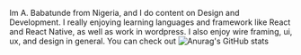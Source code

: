 Im A. Babatunde from Nigeria, and I do content on Design and Development. I really enjoying learning languages and framework like React and React Native, as well as work in wordpress. I also enjoy wire framing, ui, ux, and design in general. You can check out
![Anurag's GitHub stats](https://github-readme-stats.vercel.app/api?username=tundemanias=dark&show_icons=true)
